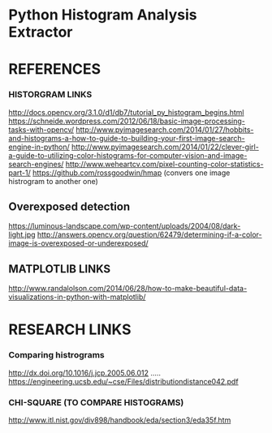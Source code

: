 # Python Histogram Analysis Extractor




# REFERENCES



### HISTORGRAM LINKS 
http://docs.opencv.org/3.1.0/d1/db7/tutorial_py_histogram_begins.html
https://schneide.wordpress.com/2012/06/18/basic-image-processing-tasks-with-opencv/
http://www.pyimagesearch.com/2014/01/27/hobbits-and-histograms-a-how-to-guide-to-building-your-first-image-search-engine-in-python/
http://www.pyimagesearch.com/2014/01/22/clever-girl-a-guide-to-utilizing-color-histograms-for-computer-vision-and-image-search-engines/
http://www.weheartcv.com/pixel-counting-color-statistics-part-1/
https://github.com/rossgoodwin/hmap (convers one image histrogram to another one)



## Overexposed detection
https://luminous-landscape.com/wp-content/uploads/2004/08/dark-light.jpg
http://answers.opencv.org/question/62479/determining-if-a-color-image-is-overexposed-or-underexposed/



## MATPLOTLIB LINKS
http://www.randalolson.com/2014/06/28/how-to-make-beautiful-data-visualizations-in-python-with-matplotlib/


# RESEARCH LINKS

### Comparing histrograms
http://dx.doi.org/10.1016/j.jcp.2005.06.012 ..... https://engineering.ucsb.edu/~cse/Files/distributiondistance042.pdf


### CHI-SQUARE (TO COMPARE HISTOGRAMS)
http://www.itl.nist.gov/div898/handbook/eda/section3/eda35f.htm
